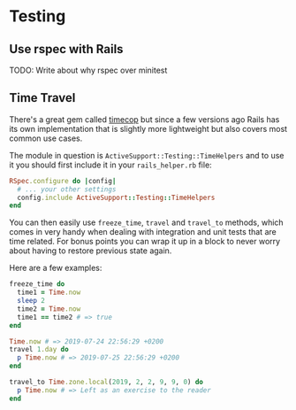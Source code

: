 # Testing

## Use rspec with Rails

TODO: Write about why rspec over minitest

## Time Travel

There's a great gem called [timecop](https://github.com/travisjeffery/timecop) but since a few versions ago Rails has its own implementation that is slightly more lightweight but also covers most common use cases.

The module in question is `ActiveSupport::Testing::TimeHelpers` and to use it you should first include it in your `rails_helper.rb` file:

```ruby
RSpec.configure do |config|
  # ... your other settings
  config.include ActiveSupport::Testing::TimeHelpers
end
```

You can then easily use `freeze_time`, `travel` and `travel_to` methods, which comes in very handy when dealing with integration and unit tests that are time related. For bonus points you can wrap it up in a block to never worry about having to restore previous state again.

Here are a few examples:

```ruby
freeze_time do
  time1 = Time.now
  sleep 2
  time2 = Time.now
  time1 == time2 # => true
end

Time.now # => 2019-07-24 22:56:29 +0200
travel 1.day do
  p Time.now # => 2019-07-25 22:56:29 +0200
end

travel_to Time.zone.local(2019, 2, 2, 9, 9, 0) do
  p Time.now # => Left as an exercise to the reader
end
```

